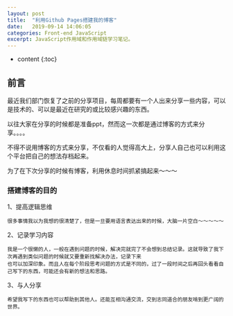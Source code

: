```yaml
---
layout: post
title:  "利用Github Pages搭建我的博客"
date:   2019-09-14 14:06:05
categories: Front-end JavaScript
excerpt: JavaScript作用域和作用域链学习笔记。
---
```


* content
{:toc}

## 前言
最近我们部门恢复了之前的分享项目，每周都要有一个人出来分享一些内容，可以是技术的、可以是最近在研究的或比较感兴趣的东西。  

以往大家在分享的时候都是准备ppt，然而这一次都是通过博客的方式来分享。。。。  

不得不说用博客的方式来分享，不仅看的人觉得高大上，分享人自己也可以利用这个平台把自己的想法存档起来。  

为了在下次分享的时候有博客，利用休息时间抓紧搞起来～～～

### 搭建博客的目的
1、提高逻辑思维  

    很多事情我以为我想的很清楚了，但是一旦要用语言表达出来的时候，大脑一片空白～～～～～  

2、记录学习内容  

    我是一个很懒的人，一般在遇到问题的时候，解决完就完了不会想到总结记录。这就导致了我下次再遇到类似问题的时候就又要重新找解决办法，记录下来  
    也可以加深印象。而且人在每个阶段思考问题的方式是不同的，过了一段时间之后再回头看看自己写下的东西，可能还会有新的想法和思路。  

3、与人分享  

    希望我写下的东西也可以帮助到其他人。还能互相沟通交流，交到志同道合的朋友啃到更广阔的世界。  
    
